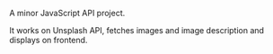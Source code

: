 A minor JavaScript API project.

It works on Unsplash API, fetches images and image description and displays on frontend.

